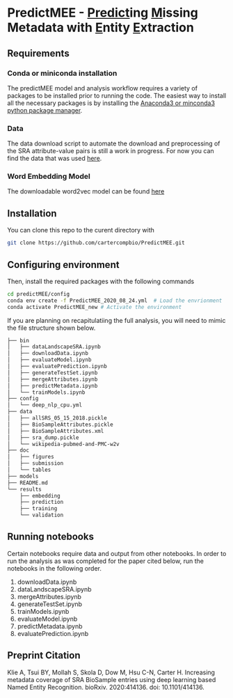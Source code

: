 # PredictMEE - <ins>Predict</ins>ing <ins>M</ins>issing Metadata with <ins>E</ins>ntity <ins>E</ins>xtraction

## Requirements

### Conda or miniconda installation
The predictMEE model and analysis workflow requires a variety of packages to be installed prior to running the code. The easiest way to install all the necessary packages is by installing the [Anaconda3 or minconda3 python package manager](https://docs.conda.io/projects/conda/en/latest/user-guide/install/download.html).

### Data
The data download script to automate the download and preprocessing of the SRA attribute-value pairs is still a work in progress. For now you can find the data that was used [here](https://drive.google.com/drive/u/0/folders/11-h1sSSKtuy0fbmMl24iLN0L68y0rt7-). 

### Word Embedding Model
The downloadable word2vec model can be found [here](https://github.com/cambridgeltl/BioNLP-2016)

## Installation
You can clone this repo to the curent directory with
```bash
git clone https://github.com/cartercompbio/PredictMEE.git
```

## Configuring environment
Then, install the required packages with the following commands
```bash
cd predictMEE/config
conda env create -f PredictMEE_2020_08_24.yml  # Load the envrionment
conda activate PredictMEE_new # Activate the environment
```

If you are planning on recapitulatiing the full analysis, you will need to mimic the file structure shown below.
```bash
├── bin
│   ├── dataLandscapeSRA.ipynb
│   ├── downloadData.ipynb
│   ├── evaluateModel.ipynb
│   ├── evaluatePrediction.ipynb
│   ├── generateTestSet.ipynb
│   ├── mergeAttributes.ipynb
│   ├── predictMetadata.ipynb
│   └── trainModels.ipynb
├── config
│   └── deep_nlp_cpu.yml
├── data
│   ├── allSRS_05_15_2018.pickle
│   ├── BioSampleAttributes.pickle
│   ├── BioSampleAttributes.xml
│   ├── sra_dump.pickle
│   └── wikipedia-pubmed-and-PMC-w2v
├── doc
│   ├── figures
│   ├── submission
│   └── tables
├── models
├── README.md
└── results
    ├── embedding
    ├── prediction
    ├── training
    └── validation
```

## Running notebooks
Certain notebooks require data and output from other notebooks. In order to run the analysis as was completed for the paper cited below, run the notebooks in the following order.
1. downloadData.ipynb
2. dataLandscapeSRA.ipynb
3. mergeAttributes.ipynb
3. generateTestSet.ipynb
4. trainModels.ipynb
5. evaluateModel.ipynb
6. predictMetadata.ipynb
7. evaluatePrediction.ipynb

## Preprint Citation
Klie A, Tsui BY, Mollah S, Skola D, Dow M, Hsu C-N, Carter H. Increasing metadata coverage of SRA BioSample entries using deep learning based Named Entity Recognition. bioRxiv. 2020:414136. doi: 10.1101/414136.
